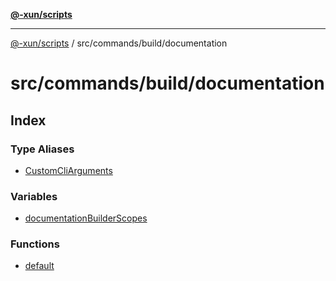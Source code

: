 [**@-xun/scripts**](../../../../README.md)

***

[@-xun/scripts](../../../../README.md) / src/commands/build/documentation

# src/commands/build/documentation

## Index

### Type Aliases

- [CustomCliArguments](type-aliases/CustomCliArguments.md)

### Variables

- [documentationBuilderScopes](variables/documentationBuilderScopes.md)

### Functions

- [default](functions/default.md)
